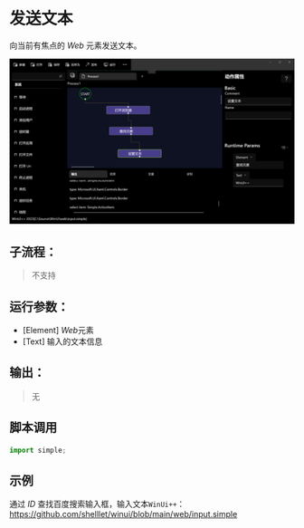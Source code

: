 # 发送文本 
向当前有焦点的 *Web* 元素发送文本。

![action](./images/03.png ':size=90%')

## 子流程：
> 不支持


## 运行参数：

* [Element] *Web*元素
* [Text] 输入的文本信息


## 输出：

> 无   

## 脚本调用

```python
import simple;

```

## 示例

通过 *ID* 查找百度搜索输入框，输入文本`WinUi++`：https://github.com/shelllet/winui/blob/main/web/input.simple
